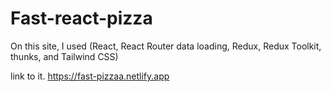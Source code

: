 # Fast-react-pizza
On this site, I used (React, React Router data loading, Redux, Redux Toolkit, thunks, and Tailwind CSS)

link to it.
https://fast-pizzaa.netlify.app
